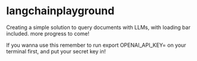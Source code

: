 # langchainplayground


Creating a simple solution to query documents with LLMs, with loading bar included. more progress to come!

If you wanna use this remember to run export OPENAI_API_KEY=<yourkeyhere> on your terminal first, and put your secret key in!
